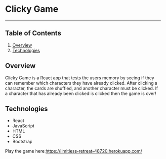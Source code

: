# Clicky Game
----------
## Table of Contents 
1. [Overview](#overview)
3. [Technologies](#technologies)


<a name="overview"></a>
## Overview 
Clicky Game is a React app that tests the users memory by seeing if they can remember which characters they have already clicked. After clicking a character, the cards are shuffled, and another character must be clicked. If a character that has already been clicked is clicked then the game is over!


<a name="technologies"></a>
## Technologies

 - React
 - JavaScript
 - HTML
 - CSS
 - Bootstrap 
 
 Play the game here:[https://limitless-retreat-48720.herokuapp.com/ ](https://limitless-retreat-48720.herokuapp.com/ )



